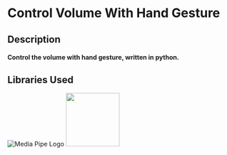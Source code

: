 # Control Volume With Hand Gesture
## Description
#### Control the volume with hand gesture, written in python.
## Libraries Used
![Media Pipe Logo](https://google.github.io/mediapipe/images/logo_horizontal_color.png)
<img height="120px" width="120px" src="https://opencv.org/wp-content/uploads/2020/07/OpenCV_logo_black_.png"/>

